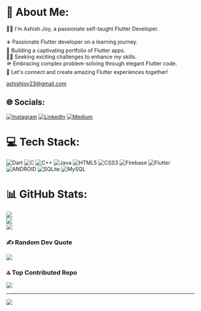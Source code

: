 # 💫 About Me:
🧑‍💻 I'm Ashish Joy, a passionate self-taught Flutter Developer.<br><br>✈️ Passionate Flutter developer on a learning journey.<br>🌱 Building a captivating portfolio of Flutter apps.<br>🤹‍♂️ Seeking exciting challenges to enhance my skills.<br>🪖 Embracing complex problem-solving through elegant Flutter code.<br>👾 Let's connect and create amazing Flutter experiences together!

ashishjoy23@gmail.com



## 🌐 Socials:
[![Instagram](https://img.shields.io/badge/Instagram-%23E4405F.svg?logo=Instagram&logoColor=white)](https://instagram.com/ashish._.joy) [![LinkedIn](https://img.shields.io/badge/LinkedIn-%230077B5.svg?logo=linkedin&logoColor=white)](https://linkedin.com/in/linkedin.com/in/joy-ashish) [![Medium](https://img.shields.io/badge/Medium-12100E?logo=medium&logoColor=white)](https://medium.com/@@ashishjoy23) 

# 💻 Tech Stack:
![Dart](https://img.shields.io/badge/dart-%230175C2.svg?style=flat&logo=dart&logoColor=white) ![C](https://img.shields.io/badge/c-%2300599C.svg?style=flat&logo=c&logoColor=white) ![C++](https://img.shields.io/badge/c++-%2300599C.svg?style=flat&logo=c%2B%2B&logoColor=white) ![Java](https://img.shields.io/badge/java-%23ED8B00.svg?style=flat&logo=java&logoColor=white) ![HTML5](https://img.shields.io/badge/html5-%23E34F26.svg?style=flat&logo=html5&logoColor=white) ![CSS3](https://img.shields.io/badge/css3-%231572B6.svg?style=flat&logo=css3&logoColor=white) ![Firebase](https://img.shields.io/badge/firebase-%23039BE5.svg?style=flat&logo=firebase) ![Flutter](https://img.shields.io/badge/Flutter-%2302569B.svg?style=flat&logo=Flutter&logoColor=white) ![ANDROID](https://img.shields.io/badge/android-%2320232a.svg?style=flat&logo=android&logoColor=%a4c639) ![SQLite](https://img.shields.io/badge/sqlite-%2307405e.svg?style=flat&logo=sqlite&logoColor=white) ![MySQL](https://img.shields.io/badge/mysql-%2300f.svg?style=flat&logo=mysql&logoColor=white)
# 📊 GitHub Stats:
![](https://github-readme-stats.vercel.app/api?username=AshishJoy23&theme=vision-friendly-dark&hide_border=false&include_all_commits=false&count_private=false)<br/>
![](https://github-readme-streak-stats.herokuapp.com/?user=AshishJoy23&theme=vision-friendly-dark&hide_border=false)<br/>
![](https://github-readme-stats.vercel.app/api/top-langs/?username=AshishJoy23&theme=vision-friendly-dark&hide_border=false&include_all_commits=false&count_private=false&layout=compact)

### ✍️ Random Dev Quote
![](https://quotes-github-readme.vercel.app/api?type=horizontal&theme=radical)

### 🔝 Top Contributed Repo
![](https://github-contributor-stats.vercel.app/api?username=AshishJoy23&limit=5&theme=gruvbox&combine_all_yearly_contributions=true)

---
[![](https://visitcount.itsvg.in/api?id=AshishJoy23&icon=0&color=0)](https://visitcount.itsvg.in)

<!-- Proudly created with GPRM ( https://gprm.itsvg.in ) -->
